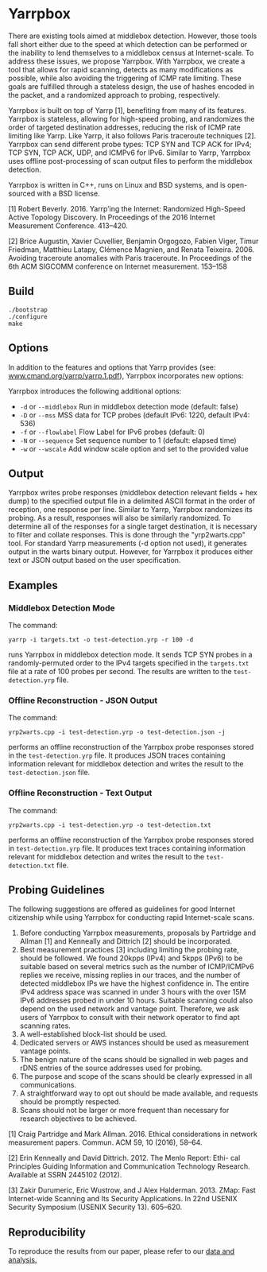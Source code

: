 Yarrpbox
=========

There are existing tools aimed at middlebox detection. However, those tools fall short either due to the speed at which detection can be performed or the inability to lend themselves to a middlebox census at Internet-scale. To address these issues, we propose Yarrpbox. With Yarrpbox, we create a tool that allows for rapid scanning, detects as many modifications as possible, while also avoiding the triggering of ICMP rate limiting. These goals are fulfilled through a stateless design, the use of hashes encoded in the packet, and a randomized approach to probing, respectively.

Yarrpbox is built on top of Yarrp [1], benefiting from many of its features. Yarrpbox is stateless, allowing for high-speed probing, and randomizes the order of targeted destination addresses, reducing the risk of ICMP rate limiting like Yarrp. Like Yarrp, it also follows Paris traceroute techniques [2]. Yarrpbox can send different probe types: TCP SYN and TCP ACK for IPv4; TCP SYN, TCP ACK, UDP, and ICMPv6 for IPv6. Similar to Yarrp, Yarrpbox uses offline post-processing of scan output files to perform the middlebox detection.

Yarrpbox is written in C++, runs on Linux and BSD systems, and is open-sourced with a BSD license.

[1] Robert Beverly. 2016. Yarrp’ing the Internet: Randomized High-Speed Active Topology Discovery. In Proceedings of the
2016 Internet Measurement Conference. 413–420.

[2] Brice Augustin, Xavier Cuvellier, Benjamin Orgogozo, Fabien Viger, Timur Friedman, Matthieu Latapy, Clémence
Magnien, and Renata Teixeira. 2006. Avoiding traceroute anomalies with Paris traceroute. In Proceedings of the 6th
ACM SIGCOMM conference on Internet measurement. 153–158


## Build

```shell
./bootstrap
./configure
make
```

## Options

In addition to the features and options that Yarrp provides (see: www.cmand.org/yarrp/yarrp.1.pdf), Yarrpbox incorporates new options:

Yarrpbox introduces the following additional options:

- `-d` or `--middlebox` Run in middlebox detection mode (default: false)
- `-D` or `--mss` MSS data for TCP probes (default IPv6: 1220, default IPv4: 536)
- `-f` or `--flowlabel` Flow Label for IPv6 probes (default: 0)
- `-N` or `--sequence` Set sequence number to 1 (default: elapsed time)
- `-w` or `--wscale` Add window scale option and set to the provided value


## Output

Yarrpbox writes probe responses (middlebox detection relevant fields + hex dump) to the specified output file in a delimited ASCII format in the order of reception, one response per line. Similar to Yarrp, Yarrpbox randomizes its probing. As a result, responses  will also be similarly randomized. To determine all of the responses for a single target destination, it is necessary to filter and collate responses. This is done through the "yrp2warts.cpp" tool. For standard Yarrp measurements (-d option not used), it generates output in the warts binary output. However, for Yarrpbox it produces either text or JSON output based on the user specification.


## Examples

### Middlebox Detection Mode

The command:

```
yarrp -i targets.txt -o test-detection.yrp -r 100 -d
```
runs Yarrpbox in middlebox detection mode. It sends TCP SYN probes in a randomly-permuted order to the IPv4 targets specified in the `targets.txt` file at a rate of 100 probes per second. The results are written to the `test-detection.yrp` file.

### Offline Reconstruction - JSON Output

The command:

```
yrp2warts.cpp -i test-detection.yrp -o test-detection.json -j
```
performs an offline reconstruction of the Yarrpbox probe responses stored in the `test-detection.yrp` file. It produces JSON traces containing information relevant for middlebox detection and writes the result to the `test-detection.json` file.

### Offline Reconstruction - Text Output

The command:

```
yrp2warts.cpp -i test-detection.yrp -o test-detection.txt
```
performs an offline reconstruction of the Yarrpbox probe responses stored in `test-detection.yrp` file. It produces text traces containing information relevant for middlebox detection and writes the result to the `test-detection.txt` file.


## Probing Guidelines

The following suggestions are offered as guidelines for good Internet citizenship while using Yarrpbox for conducting rapid Internet-scale scans.

1. Before conducting Yarrpbox measurements, proposals by Partridge and Allman [1] and Kenneally and Dittrich [2] should be incorporated.
2. Best measurement practices [3] including limiting the probing rate, should be followed. We found 20kpps (IPv4) and 5kpps (IPv6) to be suitable based on several metrics such as the number of ICMP/ICMPv6 replies we receive, missing replies in our traces, and the number of detected middlebox IPs we have the highest confidence in. The entire IPv4 address space was scanned in under 3 hours with the over 15M IPv6 addresses probed in under 10 hours. Suitable scanning could also depend on the used network and vantage point. Therefore, we ask users of Yarrpbox to consult with their network operator to find apt scanning rates.
3. A well-established block-list should be used.
4. Dedicated servers or AWS instances should be used as measurement vantage points.
5. The benign nature of the scans should be signalled in web pages and rDNS entries of the source addresses used for probing.
6. The purpose and scope of the scans should be clearly expressed in all communications.
7. A straightforward way to opt out should be made available, and requests should be promptly respected.
8. Scans should not be larger or more frequent than necessary for research objectives to be achieved.

[1] Craig Partridge and Mark Allman. 2016. Ethical considerations in
network measurement papers. Commun. ACM 59, 10 (2016), 58–64.

[2]  Erin Kenneally and David Dittrich. 2012. The Menlo Report: Ethi-
cal Principles Guiding Information and Communication Technology
Research. Available at SSRN 2445102 (2012).

[3] Zakir Durumeric, Eric Wustrow, and J Alex Halderman. 2013. ZMap:
Fast Internet-wide Scanning and Its Security Applications. In 22nd
USENIX Security Symposium (USENIX Security 13). 605–620.


## Reproducibility

To reproduce the results from our paper, please refer to our [data and analysis.](https://doi.org/10.17617/3.EVDWIT)
